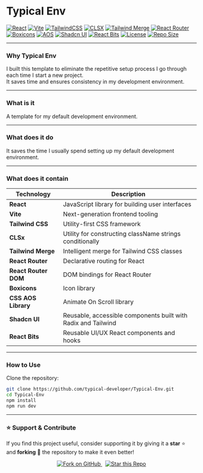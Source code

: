 # Typical Env  

[![React](https://img.shields.io/badge/React-18+-61DAFB?logo=react&logoColor=white)](https://react.dev/)
[![Vite](https://img.shields.io/badge/Vite-5+-646CFF?logo=vite&logoColor=white)](https://vitejs.dev/)
[![TailwindCSS](https://img.shields.io/badge/TailwindCSS-3+-06B6D4?logo=tailwindcss&logoColor=white)](https://tailwindcss.com/)
[![CLSX](https://img.shields.io/badge/CLSX-utility-blue?logo=typescript&logoColor=white)](https://github.com/lukeed/clsx)
[![Tailwind Merge](https://img.shields.io/badge/Tailwind--Merge-utility-38BDF8?logo=tailwindcss&logoColor=white)](https://github.com/dcastil/tailwind-merge)
[![React Router](https://img.shields.io/badge/React%20Router-6+-CA4245?logo=reactrouter&logoColor=white)](https://reactrouter.com/)
[![Boxicons](https://img.shields.io/badge/Boxicons-icons-28A745?logo=boxicons&logoColor=white)](https://boxicons.com/)
[![AOS](https://img.shields.io/badge/AOS-Animations-FF4088?logo=aos&logoColor=white)](https://michalsnik.github.io/aos/)
[![Shadcn UI](https://img.shields.io/badge/Shadcn%20UI-Components-111827?logo=shadcnui&logoColor=white)](https://ui.shadcn.com/)
[![React Bits](https://img.shields.io/badge/React%20Bits-Reusable%20Components-1E90FF?logo=react&logoColor=white)](https://reactbits.dev/)
[![License](https://img.shields.io/badge/License-MIT-green.svg)](https://opensource.org/licenses/MIT)
[![Repo Size](https://img.shields.io/github/repo-size/typical-developer/Typical-Env?color=blue)](https://github.com/typical-developer/Typical-Env)

---

### Why Typical Env
I built this template to eliminate the repetitive setup process I go through each time I start a new project.  
It saves time and ensures consistency in my development environment.

---

### What is it
A template for my default development environment.

---

### What does it do
It saves the time I usually spend setting up my default development environment.

---

### What does it contain

| Technology | Description |
|-------------|--------------|
| **React** | JavaScript library for building user interfaces |
| **Vite** | Next-generation frontend tooling |
| **Tailwind CSS** | Utility-first CSS framework |
| **CLSx** | Utility for constructing className strings conditionally |
| **Tailwind Merge** | Intelligent merge for Tailwind CSS classes |
| **React Router** | Declarative routing for React |
| **React Router DOM** | DOM bindings for React Router |
| **Boxicons** | Icon library |
| **CSS AOS Library** | Animate On Scroll library |
| **Shadcn UI** | Reusable, accessible components built with Radix and Tailwind |
| **React Bits** | Reusable UI/UX React components and hooks |

---

### How to Use

Clone the repository:
```bash
git clone https://github.com/typical-developer/Typical-Env.git
cd Typical-Env
npm install
npm run dev
```

---

### ⭐ Support & Contribute

If you find this project useful, consider supporting it by giving it a **star** ⭐  
and **forking** 🍴 the repository to make it even better!

<p align="center">
  <a href="https://github.com/typical-developer/Typical-Env/fork" target="_blank">
    <img src="https://img.shields.io/badge/Fork%20on%20GitHub-000?style=for-the-badge&logo=github&logoColor=white" alt="Fork on GitHub" />
  </a>
  &nbsp;
  <a href="https://github.com/typical-developer/Typical-Env" target="_blank">
    <img src="https://img.shields.io/badge/Star%20this%20Repo-FFD700?style=for-the-badge&logo=github&logoColor=black" alt="Star this Repo" />
  </a>
</p>
